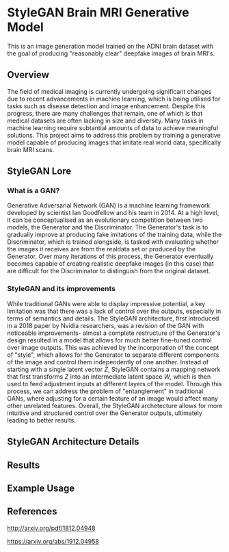 # StyleGAN Brain MRI Generative Model
This is an image generation model trained on the ADNI brain dataset with the goal of producing "reasonably clear" deepfake images of brain MRI's.


## Overview
The field of medical imaging is currently undergoing significant changes due to recent advancements in machine learning, which is being utilised for tasks such as disease detection and image enhancement. Despite this progress, there are many challenges that remain, one of which is that medical datasets are often lacking in size and diversity. Many tasks in machine learning require subtantial amounts of data to achieve meaningful solutions. This project aims to address this problem by training a generative model capable of producing images that imitate real world data, specifically brain MRI scans.


## StyleGAN Lore

### What is a GAN?
Generative Adversarial Network (GAN) is a machine learning framework developed by scientist Ian Goodfellow and his team in 2014. At a high level, it can be conceptualised as an evolutionary competition between two models, the Generator and the Discriminator. The Generator's task is to gradually improve at producing fake imitations of the training data, while the Discriminator, which is trained alongside, is tasked with evaluating whether the images it receives are from the realdata set or produced by the Generator. Over many iterations of this process, the Generator eventually becomes capable of creating realistic deepfake images (in this case) that are difficult for the Discriminator to distinguish from the original dataset.

### StyleGAN and its improvements
While traditional GANs were able to display impressive potential, a key limitation was that there was a lack of control over the outputs, especially in terms of semantics and details. The StyleGAN architecture, first introduced in a 2018 paper by Nvidia researchers, was a revision of the GAN with noticeable improvements- almost a complete restructure of the Generator's design resulted in a model that allows for much better fine-tuned control over image outputs. This was achieved by the incorporation of the concept of "style", which allows for the Generator to separate different components of the image and control them independently of one another. Instead of starting with a single latent vector $Z$, StyleGAN contains a mapping network that first transforms $Z$ into an intermediate latent space $W$, which is then used to feed adjustment inputs at different layers of the model. Through this process, we can address the problem of "entanglement" in traditional GANs, where adjusting for a certain feature of an image would affect many other unrelated features. Overall, the StyleGAN archetecture allows for more intuitive and structured control over the Generator outputs, ultimately leading to better results.

## StyleGAN Architecture Details

## Results

## Example Usage

## References

http://arxiv.org/pdf/1812.04948

https://arxiv.org/abs/1912.04958
